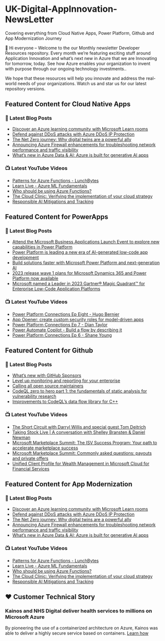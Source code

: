 # UK-Digital-AppInnovation-NewsLetter

Covering everything from Cloud Native Apps, Power Platform, Github and App Modernization Journey

👋 Hi everyone – Welcome to the our Monthly newsletter Developer Resources repository. Every month we’re featuring exciting stuff around Application Innovation and what’s next new in Azure that we are Innovating for tomorrow, today. See how Azure enables your organization to invent with purpose through our ongoing technology investments..


We hope that these resources will help you innovate and address the real-world needs of your organizations. Watch us and star us for our latest repository versions.

## Featured Content for Cloud Native Apps


### 📝 Latest Blog Posts

    
<!-- BLOGCNA:START -->
- [Discover an Azure learning community with Microsoft Learn rooms ](https://azure.microsoft.com/blog/discover-an-azure-learning-community-with-microsoft-learn-rooms/)
- [Defend against DDoS attacks with Azure DDoS IP Protection](https://azure.microsoft.com/blog/defend-against-ddos-attacks-with-azure-ddos-ip-protection/)
- [The Net Zero journey: Why digital twins are a powerful ally](https://azure.microsoft.com/blog/the-net-zero-journey-why-digital-twins-are-a-powerful-ally/)
- [Announcing Azure Firewall enhancements for troubleshooting network performance and traffic visibility](https://azure.microsoft.com/blog/announcing-azure-firewall-enhancements-for-troubleshooting-network-performance-and-traffic-visibility/)
- [What’s new in Azure Data & AI: Azure is built for generative AI apps](https://azure.microsoft.com/blog/what-s-new-in-azure-data-and-ai-azure-is-built-for-generative-ai-apps/)
<!-- BLOGCNA:END -->

### 📺 Latest YouTube Videos

 
<!-- YOUTUBECNA:START -->
- [Patterns for Azure Functions - LunchBytes](https://www.youtube.com/watch?v=UlWxs1_QJVI)
- [Learn Live - Azure ML Fundamentals](https://www.youtube.com/watch?v=B3MTKu989ks)
- [Who should be using Azure Functions?](https://www.youtube.com/watch?v=PQ7EXRHRrTQ)
- [The Cloud Clinic: Verifying the implementation of your cloud strategy](https://www.youtube.com/watch?v=vRa6ueIYqp0)
- [Responsible AI Mitigations and Tracking](https://www.youtube.com/watch?v=93it7rOQLpQ)
<!-- YOUTUBECNA:END -->

##  Featured Content for PowerApps
### 📝 Latest Blog Posts
<!-- BLOGPOWER:START -->
- [Attend the Microsoft Business Applications Launch Event to explore new capabilities in Power Platform](https://cloudblogs.microsoft.com/powerplatform/2023/03/22/attend-the-microsoft-business-applications-launch-event-to-explore-new-capabilities-in-power-platform/)
- [Power Platform is leading a new era of AI-generated low-code app development](https://cloudblogs.microsoft.com/powerplatform/2023/03/16/power-platform-is-leading-a-new-era-of-ai-generated-low-code-app-development/)
- [Build solutions faster with Microsoft Power Platform and next-generation AI](https://cloudblogs.microsoft.com/powerplatform/2023/03/06/build-solutions-faster-with-microsoft-power-platform-and-next-generation-ai/)
- [2023 release wave 1 plans for Microsoft Dynamics 365 and Power Platform now available](https://cloudblogs.microsoft.com/dynamics365/bdm/2023/01/25/2023-release-wave-1-plans-for-microsoft-dynamics-365-and-power-platform-now-available/)
- [Microsoft named a Leader in 2023 Gartner® Magic Quadrant™ for Enterprise Low-Code Application Platforms](https://powerapps.microsoft.com/en-us/blog/microsoft-named-a-leader-in-2023-gartner-magic-quadrant-for-enterprise-low-code-application-platforms/)
<!-- BLOGPOWER:END -->
 ### 📺 Latest YouTube Videos
    
<!-- YOUTUBEPOWER:START -->
- [Power Platform Connections Ep Eight - Hugo Bernier](https://www.youtube.com/watch?v=HuKLj12NMk0)
- [App Opener: create custom security roles for model-driven apps](https://www.youtube.com/watch?v=qkGxlW9_Huo)
- [Power Platform Connections Ep 7 - Dian Taylor](https://www.youtube.com/watch?v=5GEEhSSgMDo)
- [Power Automate Copilot - Build a flow by describing it](https://www.youtube.com/watch?v=Qvv2X3DGIDM)
- [Power Platform Connections Ep 6 - Shane Young](https://www.youtube.com/watch?v=v6mifi35_SQ)
<!-- YOUTUBEPOWER:END -->

##  Featured Content for Github
### 📝 Latest Blog Posts
<!-- BLOGGITHUB:START -->
- [What’s new with GitHub Sponsors](https://github.blog/2023-04-04-whats-new-with-github-sponsors/)
- [Level up monitoring and reporting for your enterprise](https://github.blog/2023-04-03-level-up-monitoring-and-reporting-for-your-enterprise/)
- [Calling all open source maintainers](https://github.blog/2023-04-03-calling-all-open-source-maintainers/)
- [CodeQL zero to hero part 1: the fundamentals of static analysis for vulnerability research](https://github.blog/2023-03-31-codeql-zero-to-hero-part-1-the-fundamentals-of-static-analysis-for-vulnerability-research/)
- [Improvements to CodeQL’s data flow library for C++](https://github.blog/2023-03-30-improvements-to-codeqls-data-flow-library-for-c/)
<!-- BLOGGITHUB:END -->
### 📺 Latest YouTube Videos
<!-- YOUTUBEGITHUB:START -->
- [The Short Circuit with Darryl Willis and special guest Tom Deitrich](https://www.youtube.com/watch?v=JICFwzRbmGI)
- [Taking Stock Live | A conversation with Shelley Bransten &amp; Daniel Newman](https://www.youtube.com/watch?v=GD0AtefZQts)
- [Microsoft Marketplace Summit: The ISV Success Program: Your path to accelerate marketplace success](https://www.youtube.com/watch?v=AwBRvh-dk48)
- [Microsoft Marketplace Summit: Commonly asked questions: payouts and private offers](https://www.youtube.com/watch?v=9dhD25L3HHY)
- [Unified Client Profile for Wealth Management in Microsoft Cloud for Financial Services](https://www.youtube.com/watch?v=Z27qnDLyH2E)
<!-- YOUTUBEGITHUB:END -->
##  Featured Content for App Modernization
### 📝 Latest Blog Posts
<!-- BLOGAPPMOD:START -->
- [Discover an Azure learning community with Microsoft Learn rooms ](https://azure.microsoft.com/blog/discover-an-azure-learning-community-with-microsoft-learn-rooms/)
- [Defend against DDoS attacks with Azure DDoS IP Protection](https://azure.microsoft.com/blog/defend-against-ddos-attacks-with-azure-ddos-ip-protection/)
- [The Net Zero journey: Why digital twins are a powerful ally](https://azure.microsoft.com/blog/the-net-zero-journey-why-digital-twins-are-a-powerful-ally/)
- [Announcing Azure Firewall enhancements for troubleshooting network performance and traffic visibility](https://azure.microsoft.com/blog/announcing-azure-firewall-enhancements-for-troubleshooting-network-performance-and-traffic-visibility/)
- [What’s new in Azure Data & AI: Azure is built for generative AI apps](https://azure.microsoft.com/blog/what-s-new-in-azure-data-and-ai-azure-is-built-for-generative-ai-apps/)
<!-- BLOGAPPMOD:END -->
### 📺 Latest YouTube Videos
<!-- YOUTUBEAPPMOD:START -->
- [Patterns for Azure Functions - LunchBytes](https://www.youtube.com/watch?v=UlWxs1_QJVI)
- [Learn Live - Azure ML Fundamentals](https://www.youtube.com/watch?v=B3MTKu989ks)
- [Who should be using Azure Functions?](https://www.youtube.com/watch?v=PQ7EXRHRrTQ)
- [The Cloud Clinic: Verifying the implementation of your cloud strategy](https://www.youtube.com/watch?v=vRa6ueIYqp0)
- [Responsible AI Mitigations and Tracking](https://www.youtube.com/watch?v=93it7rOQLpQ)
<!-- YOUTUBEAPPMOD:END -->


## ♥️ Customer Technical Story 

### Kainos and NHS Digital deliver health services to millions on Microsoft Azure

By pioneering the use of a containerized architecture on Azure, Kainos was able to deliver a highly secure service based on containers. [Learn how](https://customers.microsoft.com/en-us/story/1368348549535774520-kainos-and-nhs-digital-deliver-health-services-to-millions-on-microsoft-azure)

